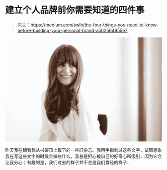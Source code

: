 # 建立个人品牌前你需要知道的四件事

> 原文：<https://medium.com/swlh/the-four-things-you-need-to-know-before-building-your-personal-brand-a502564955e7>

![](img/da169ce7a796dad3cd2a86dc7b666571.png)

昨天我在翻看我从书架顶上取下的一些旧杂志。我用手指划过这些文字，试图想象我在写这些文字的时候会做些什么。我总是担心被自己的好奇心所吸引，因为它会让我分心；有趣的是，我们过去的样子并不总是我们曾经的样子…